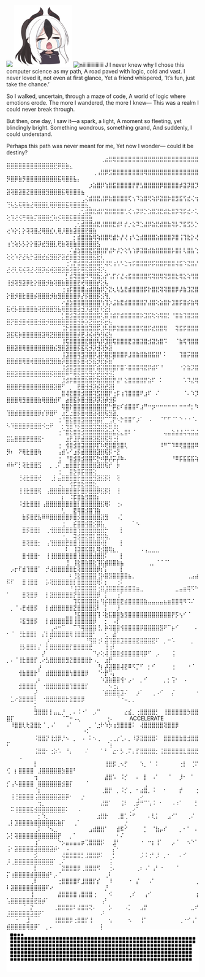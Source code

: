  
![](https://komarev.com/ghpvc/?username=Namiii135&color=grey)
<img src="KAYOKO.png" alt="niiiiiiiiiiiiiiii" width="30%" />
<img src="output-onlinegiftools.gif" alt="niiiiiiiiiiiiiiii" width="30%" />
J
I never knew why I chose this computer science as my path,
A road paved with logic, cold and vast.
I never loved it, not even at first glance,
Yet a friend whispered, ‘It’s fun, just take the chance.’

So I walked, uncertain, through a maze of code,
A world of logic where emotions erode.
The more I wandered, the more I knew—
This was a realm I could never break through.

But then, one day, I saw it—a spark, a light,
A moment so fleeting, yet blindingly bright.
Something wondrous, something grand,
And suddenly, I could understand.

Perhaps this path was never meant for me,
Yet now I wonder—
could it be destiny?
⠀⠀⠀⠀⠀⠀⠀⠀⠀⠀⠀⠀⠀⠀⠀⠀⠀⠀⠀⠀⠀⠀⠀⠀⢀⣴⣿⢿⣿⣿⣿⣿⣿⣿⣿⣿⣿⣿⣿⣿⣿⣿⣿⣿⣿⣿⣿⣿⣿⣿⣿⣿⣿⣿⣿⣿⣿⣿⣿⣿⣿⣟⡿⣿⣷⣄⠀⠀⠀⠀⠀⠀⠀⠀⠀⠀⠀⠀⠀⠀⠀⠀⠀⠀⠀⠀
⠀⠀⠀⠀⠀⠀⠀⠀⠀⠀⠀⠀⠀⠀⠀⠀⠀⠀⠀⠀⠀⠀⢀⢠⣿⡿⣫⣿⣿⣿⣿⣿⣿⣿⣿⢿⣿⣿⣿⣿⣿⣿⣿⣿⣿⣿⣿⣿⣿⡻⣿⡿⣷⡻⣿⣿⣿⣿⣿⣿⣿⣿⣯⢿⣿⣿⣧⡄⠀⠀⠀⠀⠀⠀⠀⠀⠀⠀⠀⠀⠀⠀⠀⠀⠀⠀
⠀⠀⠀⠀⠀⠀⠀⠀⠀⠀⠀⠀⠀⠀⠀⠀⠀⠀⠀⠀⠀⡰⣵⣿⡿⢱⣿⣯⣿⣿⣿⣿⡟⡟⣣⣿⣿⣿⣿⡿⣿⣿⣿⣿⡾⣽⡽⣿⡹⣽⢽⣿⣽⣿⣝⣿⣿⣿⣿⣻⣿⣿⣿⣯⢿⣿⣿⣿⣦⠀⠀⠀⠀⠀⠀⠀⠀⠀⠀⠀⠀⠀⠀⠀⠀⠀
⠀⠀⠀⠀⠀⠀⠀⠀⠀⠀⠀⠀⠀⠀⠀⠀⠀⠀⠀⢀⢌⣾⣿⣟⣼⡿⣷⣿⣿⣿⣿⢏⢢⠹⣵⣿⢟⢵⡿⣽⣿⡷⣿⣻⣯⢫⣞⢌⢲⢙⢧⣣⢯⢿⣷⣜⢿⣿⣿⣇⢿⡿⣿⣿⣯⢿⣿⣿⣿⣧⡀⠀⠀⠀⠀⠀⠀⠀⠀⠀⠀⠀⠀⠀⠀⠀
⠀⠀⠀⠀⠀⠀⠀⠀⠀⠀⠀⠀⠀⠀⠀⠀⠀⠀⢀⢂⣾⣿⣟⣾⡟⣽⣿⣿⣿⣿⢃⢎⢢⡽⡿⡑⣱⣿⣹⣟⣾⣗⣿⡽⢽⡯⣞⠔⢅⢕⢹⢜⢪⢛⢿⣷⡍⣿⣿⣿⣊⢷⡪⢿⣿⣯⣿⣿⣿⣿⣷⠀⠀⠀⠀⠀⠀⠀⠀⠀⠀⠀⠀⠀⠀⠀
⠀⠀⠀⠀⠀⠀⠀⠀⠀⠀⠀⠀⠀⠀⠀⠀⠀⢀⢂⣾⣿⣿⣾⣟⣼⣿⣿⣟⣾⠇⡞⡐⣕⠽⣑⣼⡿⣵⣟⣾⣿⣷⢽⡧⡙⣯⣫⡣⡑⢔⠱⡕⡅⡕⢽⢽⣿⣜⢿⣿⣎⢆⢿⡸⣿⣷⣽⣿⣿⣟⣿⣷⠀⠀⠀⠀⠀⠀⠀⠀⠀⠀⠀⠀⠀⠀
⠀⠀⠀⠀⠀⠀⠀⠀⠀⠀⠀⠀⠀⠀⠀⠀⠀⡂⣾⣿⣿⣷⢿⢵⣿⣿⢟⣾⡓⡜⢜⢰⠣⣑⣾⣿⣿⣿⣵⣿⣿⣿⡽⣿⢨⢹⣗⡕⢜⢰⢑⢵⡣⡣⡕⡕⣿⡽⣞⣻⣿⣇⢟⣷⢽⣿⣷⣿⣿⣿⣿⣿⣣⠀⠀⠀⠀⠀⠀⠀⠀⠀⠀⠀⠀⠀
⠀⠀⠀⠀⠀⠀⠀⠀⠀⠀⠀⠀⠀⠀⠀⠀⠌⣼⣳⣿⣿⣟⣯⣿⣿⡟⣼⠗⡼⡑⢕⢣⢱⡿⣽⣿⣾⣷⣿⣿⣿⣿⡧⣿⡇⢇⣿⣧⢑⢕⢕⠱⡝⣜⢧⡓⣽⣿⣞⣮⣻⣿⡝⣽⣞⣿⣿⣺⣿⣿⣿⣯⣗⢇⠀⠀⠀⠀⠀⠀⠀⠀⠀⠀⠀⠀
⠀⠀⠀⠀⠀⠀⠀⠀⠀⠀⠀⠀⠀⠀⠀⢐⢡⡟⣾⣿⣟⣾⣿⣿⠟⢼⢟⢰⢣⠣⣑⢲⡯⣿⣿⣿⡿⡯⣿⣿⡿⣿⣿⢼⣯⠱⣝⣿⡜⣜⢜⢇⢯⢮⢽⣜⢜⣿⡽⣮⢾⣽⣿⣽⣷⢽⣿⣗⢿⣯⣿⣿⣺⡝⡄⠀⠀⠀⠀⠀⠀⠀⠀⠀⠀⠀
⠀⠀⠀⠀⠀⠀⠀⠀⠀⠀⠀⠀⠀⠀⠀⡃⣾⢽⣿⣿⠽⠻⣿⣷⣢⡞⢡⡏⡎⣜⢴⣯⣿⣿⣿⣿⢯⢽⣿⢿⢽⣻⣿⣗⢿⣕⢵⢻⣿⢸⣺⢽⣻⣽⡿⣗⡕⣿⣿⡺⣷⢽⣿⣷⣿⣿⣿⣟⢞⢿⣿⣿⡞⣕⢧⠀⠀⠀⠀⠀⠀⠀⠀⠀⠀⠀
⠀⠀⠀⠀⠀⠀⠀⠀⠀⠀⠀⠀⠀⠀⢐⢰⡯⣿⣿⣿⣴⣾⣿⣷⡿⡑⣝⢆⢧⣣⣟⣾⣿⣿⣿⡯⡗⣿⣟⢽⢽⣿⣿⡿⡼⣷⣹⣝⣿⡕⣿⡺⣿⣗⣿⣿⡮⣿⣿⣿⡺⣷⣻⣿⣿⣿⣿⡿⡜⡯⣿⣿⡯⣪⢻⡀⠀⠀⠀⠀⠀⠀⠀⠀⠀⠀
⠀⠀⠀⠀⠀⠀⠀⠀⠀⠀⠀⠀⠀⠀⠔⣼⣳⣿⣿⣿⣿⣿⣿⣿⢳⢹⡱⣨⣷⣟⣾⣿⣿⣿⣿⡝⣼⣿⢕⣵⣿⡗⣹⣿⡯⣿⡮⣷⢿⣯⢞⡧⣿⣷⣿⣿⣷⢽⣟⣿⣿⣻⣧⢿⣿⣿⣿⣽⣺⡹⣽⢿⡏⢗⣕⡇⠀⠀⠀⠀⠀⠀⠀⠀⠀⠀
⠀⠀⠀⠀⠀⠀⠀⠀⠀⠀⠀⠀⠀⠀⡃⣿⣺⣽⣾⣿⣿⣿⣿⣯⢇⣿⢸⣾⡟⣾⣿⣿⣿⣿⡷⣹⣯⢗⢵⢿⣿⡃⠘⣿⣷⢹⣿⣻⣿⣿⡝⣿⣺⣿⢾⣿⣿⣺⣿⡺⣿⣿⣿⣿⣿⣿⣿⣺⡷⡵⣝⣿⣖⡯⣖⢧⠀⠀⠀⠀⠀⠀⠀⠀⠀⠀
⠀⠀⠀⠀⠀⠀⠀⠀⠀⠀⠀⠀⠀⠀⢨⡗⣿⣿⣿⣿⣿⣽⣿⡯⣸⠧⣿⡿⣽⣿⣿⣿⣿⣿⢯⣿⡯⣞⣿⣿⢿⠀⠀⢽⣯⡯⣿⣿⣿⣽⣯⢯⡷⣿⣿⣿⣿⣿⣽⢿⣝⣿⣿⣿⣿⣿⣿⡾⣟⢼⢮⢾⡳⣻⢮⣳⠀⠀⠀⠀⠀⠀⠀⠀⠀⠀
⠀⠀⠀⠀⠀⠀⠀⠀⠀⠀⠀⠀⠀⠀⢸⢯⣿⣿⣿⣿⣟⣿⣿⢧⡿⣹⣿⢯⣿⣿⣿⣟⣽⣿⣽⣿⣺⣽⣳⣿⠩⠀⠀⠈⣷⢯⢻⣿⣿⣿⣿⣽⣿⢿⣿⣿⣿⣿⣿⣿⣿⣮⣻⣿⣽⣿⣿⡯⣯⢯⡺⡽⣺⢽⡳⣽⠀⠀⠀⠀⠀⠀⠀⠀⠀⠀
⠀⠀⠀⠀⠀⠀⠀⠀⠀⠀⠀⠀⠀⠀⢸⣹⣿⣿⢿⣻⣽⣿⡿⣸⡯⣿⣟⣿⣿⣿⡿⣸⣿⣷⣿⣷⣿⣯⣿⠃⠅⠀⠀⠀⢹⣿⡭⣿⣿⣿⣿⣾⣿⢿⣿⢾⣿⣿⣷⣿⣻⣿⣷⡽⣿⣿⣿⡯⣿⢵⡫⣯⡺⣟⡮⣷⠁⠀⠀⠀⠀⠀⠀⠀⠀⠀
⠀⠀⠀⠀⠀⠀⠀⠀⠀⠀⠀⠀⠀⠀⢸⣺⣿⣻⣿⣿⣿⣿⡏⣾⣽⣿⣿⣿⡟⣿⠡⣿⣿⣿⢿⣟⡿⣾⠏⠘⠀⠀⠀⠀⠐⡕⣷⡹⣿⣿⣿⣽⣿⣿⣿⣿⣿⣿⣿⣿⡯⣿⣿⣿⠿⠛⢿⡯⣿⣳⣻⡞⣞⣿⡺⣺⡅⠀⠀⠀⠀⠀⠀⠀⠀⠀
⠀⠀⠀⠀⠀⠀⠀⠀⠀⠀⠀⠀⠀⠀⣸⣺⡿⣿⣿⣿⣷⣿⡯⣷⣿⣿⣿⡟⣼⠃⣕⣿⣿⣿⣿⡟⣵⠏⠀⠅⠀⠀⠀⠀⠀⠡⠹⣜⢿⣿⣿⣿⣟⣿⣿⣿⣿⣿⣿⣿⣿⣽⣿⠋⠀⡀⠀⣟⣿⣺⣺⡽⡮⣿⣞⣽⡇⠀⠀⠀⠀⠀⠀⠀⠀⠀
⠀⠀⠀⠀⠀⠀⠀⠀⠀⠀⠀⠀⠀⠀⣿⢼⣟⣿⣿⣺⣿⣿⢽⣫⣿⣿⡟⢐⡯⢰⢹⣿⣿⣿⠟⣰⠏⠀⠌⠀⠀⠀⠀⠀⠀⠈⠄⠱⡹⣿⣿⣿⢿⣻⣿⣿⣿⣷⢿⣿⣿⣾⠏⠀⣴⣿⣯⡷⣿⣺⣿⡽⡽⣽⡾⣺⡯⠀⠀⠀⠀⠀⠀⠀⠀⠀
⠀⠀⠀⠀⠀⠀⠀⠀⠀⠀⠀⠀⠀⠀⢿⣿⡗⣿⣿⣿⣿⣿⣿⣿⣿⡟⠓⡿⣖⠎⣾⣿⣿⠏⣰⠛⠒⡲⠒⠒⠒⠒⠒⠂⠒⠒⠚⡂⠳⢹⣿⣾⣿⣿⣿⣿⣿⡿⡎⡿⣿⠟⠀⣰⣋⣐⣿⡯⣿⢾⣿⣽⢽⣿⢯⣻⣽⡀⠀⠀⠀⠀⠀⠀⠀⠀
⠀⠀⠀⠀⠀⠀⠀⠀⠀⠀⠀⠀⠀⢐⠘⣿⣗⣿⣿⣻⣿⣿⢿⣿⡟⠉⢉⡟⠢⡓⣿⣿⠋⡰⠁⠀⠠⠀⠀⠈⠋⠋⠈⠁⠑⠐⠐⠈⠄⠣⠹⣿⣿⣿⡿⣿⣿⣿⠪⣒⠟⠀⠀⡂⢻⣿⠹⡯⣿⣿⣿⣻⣳⣿⡯⣿⢸⡆⠀⠀⠀⠀⠀⠀⠀⠀
⠀⠀⠀⠀⠀⠀⠀⠀⠀⠀⠀⠀⠀⢐⠈⣿⣗⣿⣿⣺⣿⣿⣿⣿⣿⣾⣶⣧⣕⣄⣿⠇⠈⠀⠀⠀⠀⠀⠀⠀⢤⣤⣵⣼⣼⢬⢥⣭⣬⣭⣥⣿⣿⣿⣟⣿⣿⣯⠂⠀⠀⠀⠀⠀⣰⡟⣸⡟⣾⣿⣿⣽⣯⣿⢯⣻⢐⡇⠀⠀⠀⠀⠀⠀⠀⠀
⠀⠀⠀⠀⠀⠀⠀⠀⠀⠀⠀⠀⠀⢐⠀⢺⣿⣺⣿⣽⣿⣿⡿⡏⠷⢟⣿⣿⣻⣿⢇⠀⠀⠀⠀⠀⠀⠀⠀⠸⠛⠉⠹⠿⢟⣿⣿⣿⠿⡻⠆⠀⠝⢿⣗⣿⣿⢷⠀⠀⠀⠀⢠⣾⠡⠊⣰⡯⣾⣿⣿⣿⣽⣿⢯⡯⠐⣝⠀⠀⠀⠀⠀⠀⠀⠀
⠀⠀⠀⠀⠀⠀⠀⠀⠀⠀⠀⠀⠀⢐⠀⠘⣿⣺⣿⣺⣿⣿⠯⡓⠾⡿⡼⡭⡼⠷⠄⠀⠀⠀⠀⠀⠀⠀⠀⠀⠀⠀⠘⠿⡯⣯⣯⣯⢵⠾⠷⠋⡃⢽⣗⣿⣿⣫⠀⠀⡀⢀⠍⢀⣶⣿⣿⡗⣿⣿⣿⣿⣽⣿⢯⡞⠀⡷⠀⠀⠀⠀⠀⠀⠀⠀
⠀⠀⠀⠀⠀⠀⠀⠀⠀⠀⠀⠀⠀⢐⠀⠀⣿⡳⣿⡯⣿⣿⢕⠀⠀⠀⠀⠀⠀⠀⠀⠀⠀⠀⠀⠀⠀⠀⠀⠀⠀⠀⠀⠀⠀⠀⠀⠀⠀⠀⠀⠀⢘⢼⣗⣿⣿⢞⠀⠀⢀⡇⣤⣿⣿⣿⣿⡗⣿⣿⣿⣻⣽⣯⡯⡇⠀⢽⠀⠀⠀⠀⠀⠀⠀⠀
⠀⠀⠀⠀⠀⠀⠀⠀⠀⠀⠀⠀⠀⠠⡀⠀⢺⡯⣿⣗⣿⣿⣗⡀⠀⠀⠀⠀⠀⠀⠀⠀⠀⠀⠀⠀⠀⠀⠀⠀⠀⠀⠀⠀⠀⠀⠀⠀⠀⠀⠀⠀⢸⢸⣗⣿⣿⢯⠀⢠⣿⣿⣿⣿⣿⣿⣿⡗⣿⡿⣿⣿⡿⣯⡯⡇⠀⢸⠀⠀⠀⠀⠀⠀⠀⠀
⠀⠀⠀⠀⠀⠀⠀⠀⠀⠀⠀⠀⠀⠀⡆⠀⠨⡯⣿⣷⣻⣿⣿⡆⠀⠀⠀⠀⠀⠀⠀⠀⠀⠀⠀⠀⠀⠀⠀⠀⠀⠀⠀⠀⠀⠀⠀⠀⠀⠀⠀⠀⠨⣺⣗⣿⣿⡇⢠⣿⣿⣿⣿⣿⣿⣿⣿⡇⣿⣿⣿⣿⣿⣯⢿⠅⠀⢐⠄⠀⠀⠀⠀⠀⠀⠀
⠀⠀⠀⠀⠀⠀⠀⠀⠀⠀⠀⠀⠀⠀⢃⠀⠀⣟⢿⣿⣺⣿⢹⣷⠀⠀⠀⠀⠀⠀⠀⠀⠀⠀⠀⠀⠀⠀⠀⠀⠀⠀⠀⠀⠀⠀⠀⠀⠀⠀⠀⠀⠀⣷⡯⣿⣟⣧⠿⠿⣿⣿⣿⣿⣿⡿⣿⡪⣿⣿⣿⣿⣿⣽⣻⠀⠀⠠⡁⠀⠀⠀⠀⠀⠀⠀
⠀⠀⠀⠀⠀⠀⠀⠀⠀⠀⠀⠀⠀⠀⢐⠀⠀⡮⣿⣿⢾⣿⡪⣿⣧⠀⠀⠀⠀⠀⠀⠀⠁⠢⠀⠀⠀⠀⠀⠀⠀⠀⠀⠀⠀⠀⠀⠀⠀⠀⠀⠀⠀⣿⡯⣿⣿⡇⠀⢀⢺⣿⣿⣿⣿⣿⣿⢹⣿⣿⣿⣿⣷⣿⡓⠀⠀⠀⡇⠀⠀⠀⠀⠀⠀⠀
⠀⠀⠀⠀⠀⠀⠀⠀⠀⠀⠀⠀⠀⠀⠐⡀⠀⢽⣺⣿⣟⣿⡇⣿⣿⢷⡀⠀⠀⠀⠀⠀⠀⠀⠀⠀⠀⠀⠀⠀⠀⠀⠀⠀⠀⠀⠀⠀⠀⠀⠀⠀⠀⣿⢽⣿⣿⡂⠀⢠⢹⣿⣿⣿⣟⣿⣿⢸⣿⣿⣿⣿⣿⢾⡇⠀⠀⠀⡇⠀⠀⠀⠀⠀⠀⠀
⠀⠀⠀⠀⠀⠀⠀⠀⠀⠀⠀⠀⠀⠀⠀⠇⠀⢸⣽⣿⣯⣿⣇⢿⣺⣿⢿⣆⡀⠀⠀⠀⠀⠀⠠⢠⣀⣀⣀⠀⠀⠀⠀⠀⠀⠀⠀⠀⠀⠀⠀⠀⠀⣿⢺⣿⣿⠂⠀⢸⢸⣿⣿⣿⣿⣿⣿⢸⣿⣿⣿⣾⣿⣿⠅⠀⠀⠀⡇⠀⠀⠀⠀⠀⠀⠀
⠀⠀⠀⠀⠀⠀⠀⠀⠀⠀⠀⠀⠀⠀⠀⢘⠀⢸⣗⣿⣷⣿⣗⢹⣯⣾⣿⣿⣷⣦⠀⠀⠀⠀⠀⠀⢀⡀⠈⠈⠈⠁⠀⠀⠀⠀⠀⠀⠀⠀⡠⡖⠏⣾⢹⣿⣿⠁⠀⡚⢼⣿⣿⣿⣿⣿⣗⢽⣿⣿⣿⣿⡿⡎⡅⠀⠀⠀⡇⠀⠀⠀⠀⠀⠀⠀
⠀⠀⠀⠀⠀⠀⠀⠀⠀⠀⠀⠀⠀⠀⠀⠀⠆⢘⣗⣿⣿⣿⣿⢘⡷⣿⣻⣿⣿⣿⣿⣦⡀⠀⠀⠀⠀⠀⠀⠀⠀⠀⠀⠀⠀⠀⢀⣠⣴⠯⠏⠀⠀⣿⢸⣿⣿⠀⠀⡥⢽⣿⣿⣿⣿⣿⡇⣿⣿⣿⣿⣿⢿⠅⡆⠀⠀⢐⠅⠀⠀⠀⠀⠀⠀⠀
⠀⠀⠀⠀⠀⠀⠀⠀⠀⠀⠀⠀⠀⠀⠀⠀⠘⢸⡽⣿⣿⣿⣿⢐⣿⣸⣿⣿⣿⣿⣾⣿⣿⣶⣀⠀⠀⠀⠀⠀⠀⠀⠀⣀⣤⣶⢿⠫⠓⠁⠀⠀⠀⣿⢽⣿⡿⠀⠀⡇⣽⣿⣿⣿⣿⣿⡝⣿⣿⣿⣿⣿⡿⠀⡅⠀⠀⢰⠁⠀⠀⠀⠀⠀⠀⠀
⠀⠀⠀⠀⠀⠀⠀⠀⠀⠀⠀⠀⠀⠀⠀⠀⠀⢹⢯⣿⣿⣿⣿⡆⢻⡮⣿⣿⣿⣟⣾⣿⣿⣿⣿⣷⣤⣤⣤⣤⣦⣶⣿⣿⢿⠻⠩⠌⠀⠀⡀⠈⠠⣟⢾⣿⡯⠀⠀⡇⣾⣿⣿⣿⣿⣿⣝⣿⣿⣿⣿⣯⠇⠀⡅⠀⠀⡸⠀⠀⠀⠀⠀⠀⠀⠀
⠀⠀⠀⠀⠀⠀⠀⠀⠀⠀⠀⠀⠀⠀⠀⣀⣀⢘⣯⣿⣿⣿⣿⢹⠨⣗⣯⣿⣿⣳⣻⣿⣿⣿⣿⣿⣿⣿⣿⣿⣿⣿⡟⡫⢢⠊⠈⠀⠀⠀⠀⠀⠨⣯⣻⣿⡯⠀⠀⡇⣾⣿⣿⣿⣿⣿⢸⣿⣿⣿⣿⡿⠀⠀⡂⠀⠠⡏⠀⠀⠀⠀⠀⠀⠀⠀
⠀⠀⠀⠀⠀⠀⠀⠀⠀⠀⠀⢀⠴⠒⠉⠀⠀⠉⠙⢿⣿⣿⣿⢘⡀⡷⢽⣿⣿⢺⣿⣿⣿⣿⡿⣿⣿⣿⣿⣻⠟⠉⡦⠊⠀⠀⠀⠀⠄⠂⠈⠀⢘⣗⣿⣿⡇⠀⡌⡇⣾⣿⣿⣿⣿⢿⢸⣿⣿⣿⣿⠃⠀⠀⢂⠀⣼⠁⠀⠀⠀⠀⠀⠀⠀⠀
⠀⠀⠀⠀⠀⠀⠀⠀⠀⠀⡰⠁⠀⠀⠀⠀⠀⠀⠀⠀⠘⢻⣿⢐⠇⣽⢹⣿⣿⣹⣿⣿⣿⣟⣿⣿⣿⣟⠏⠀⡀⠒⠡⠀⠀⠀⠀⡀⠀⠀⠀⠀⢸⡧⣿⣿⡇⡌⠀⡇⣿⣿⣿⣿⣿⡏⣿⣿⣿⣿⣟⠀⠀⠀⢸⢰⠇⠀⠀⠀⠀⠀⠀⠀⠀⠀
⠀⠀⠀⠀⠀⠀⠀⠀⠀⡜⠀⠀⠀⠀⠀⠀⠀⠀⠀⠀⠀⠀⠙⡔⢕⢼⢸⣿⣿⣺⣿⣿⣿⣿⢿⡿⠋⠀⡠⠀⠀⠀⢨⠀⠀⠀⠀⠀⠀⡀⠄⠈⢸⣗⣿⣿⡏⢀⠔⣣⣿⣿⣿⣿⣻⣝⣿⣿⣿⣿⡗⠠⡀⠀⣰⡟⠀⠀⠀⠀⠀⠀⠀⠀⠀⠀
⠀⠀⠀⠀⠀⠀⠀⠀⡰⠀⠀⠀⠀⠀⠀⠀⠀⠀⠀⠀⠀⠀⠀⠘⡆⡼⣽⣿⣿⢼⣟⠿⠫⡉⠋⠀⡂⠊⠀⠀⠀⠀⢐⠀⠀⠀⠐⠈⠀⠀⠀⠀⢺⣷⣿⣿⡗⠁⠀⣾⣿⣿⣿⣿⣿⢳⣿⣿⣿⡿⠀⠀⠈⠒⡟⠩⡄⠀⠀⠀⠀⠀⠀⠀⠀⠀
⠀⠀⠀⠀⠀⠀⠀⢀⠆⠀⠀⠀⠀⠀⠀⠀⠀⠀⠀⠀⠀⠀⠀⠀⠱⣹⣷⣿⣿⢺⠂⡠⠂⠀⡀⠊⠀⠀⠀⠀⡀⡂⢩⠂⠀⠠⠀⠀⠀⠀⠀⠀⣺⣿⣿⣿⡇⠀⠐⣿⣿⣿⣿⣿⣿⢹⣿⣿⣿⡏⠀⠀⠀⠀⠀⠢⢐⡄⠀⠀⠀⠀⠀⠀⠀⠀
⠀⠀⠀⠀⠀⠀⠀⡜⠀⠀⠀⠀⠀⠀⠀⠀⠀⠀⠀⠀⠀⠀⠀⠀⠈⣾⣿⣿⣿⣹⠌⠀⠀⡰⠁⠀⠀⢀⠠⠊⠀⠀⡌⠀⠀⠀⠀⠀⠐⠀⣁⠔⣽⣿⣿⣿⠇⠀⠐⣿⣿⣿⣿⣿⡗⣽⣿⣿⡿⠀⠀⠀⠀⠀⠀⠀⠀⠈⠐⠤⡀⡀⠀⠀⠀⠀
⠀⠀⠀⠀⠀⠀⠀⡅⠀⠀⠀⠀⠀⠀⠀⠀⠀ ⠀⠀⠀⠀⠀⠀⠀⣻⣿⣿⡇⡇⣤⣄⡘⠀⡀⠄⠨⠐⠁⠀⡠⠉⠀⠀⠀⠀⠀⠀⣔⣮⡀⢐⣿⣿⣿⣿⡃⠀⢸⣿⣿⣿⣿⣿⡳⣿⣿⣿⡏⠀⠀⠀⠀⠀⠀⠀⠀⠀⠀⠀⠀⠈⠉⠒⠠⢄
⠀⠀⠀⠀⠀⠀⢐⠄⠀⠀⠀⠀ACCELERATE⠀⠀ ⠀⠸⣿⣿⢇⢗⣽⣿⣗⠈⢀⠠⠁⠀⠀⠠⠁⠀⠀⠀⠀⡀⠈⣐⠗⠱⡳⢰⣻⣿⣿⣿⠅⠀⢼⣿⣿⣿⣿⣿⢽⣿⣿⡿⠀⠀⠀⠀⠀⠀⠀⠀⠀⠀⠀⠀⠀⠀⠀⠀⠀⠀
⠀⠀⠀⠀⠀⠀⠐⠅⠀⠀⠀⠀⠀⠀⠀⠀⠀ ⠀⠀⠀⠀⠀⠀⠀⠨⣿⣿⡝⢸⣺⡿⡘⠢⠀⡀⠀⠠⠀⠅⠢⢀⠀⠀⢀⢀⡔⢁⠄⡀⠸⡽⣽⣿⣿⣿⠅⠀⣿⣿⣿⣿⣷⣿⣺⣿⣿⠏⠀⠀⠀⠀⠀⠀⠀⠀⠀⠀⠀⠀⠀⠀⠀⠀⠀⠀
⠀⠀⠀⠀⠀⠀⠈⡆⠀⠀⠀⠀⠀⠀⠀⠀⠀ ⠀⠀⠀⠀⠀⠀⠀⢨⣿⣿⠂⢐⡵⠡⠀⠘⡄⠀⠀⠀⠌⠀⠀⠀⠁⠃⠀⣔⠂⡣⢀⠍⡄⡏⣿⣿⣿⣿⡂⢨⣿⣿⣿⣿⣿⣇⣿⣿⣟⠀⠀⠀⠠⠀⠀⠀⠀⠀⠀⠀⠀⠀⠀⠀⠀⠀⠀⠀
⠀⠀⠀⠀⠀⠀⠀⡇⠀⠀⠀⠀⠀⠀⠀⠀⠀⠀⠀⠀⠀⠀⠀⠀⠀⢸⣿⡯⢀⠢⡋⠀⠀⠀⠱⡀⠈⠀⠅⠀⠀⠀⠀⠀⢐⡇⠀⢈⠍⢊⠀⡆⣿⣿⣿⣿⠀⣸⣿⣿⣿⣿⣿⣳⣿⣿⠃⠀⠀⠀⠀⠀⠀⠀⠀⠀⠀⠀⠀⠀⠀⠀⠀⠀⠀⠀
⠀⠀⠀⠀⠀⠀⠀⢲⠀⠀⠀⠀⠀⠀⠀⠀⠀⠀⠀⠀⠀⠀⠀⠀⠀⣼⣿⠡⠀⠨⡊⠀⠀⠄⠀⡇⠀⠠⠁⠀⠀⠈⠀⠀⡸⠂⠀⠁⠀⡊⢠⠣⣿⣿⣿⣿⠀⣿⣿⣿⣿⣿⣿⣺⣿⡏⠀⠀⠀⠈⠀⠀⠀⠀⠀⠀⠀⠀⠀⠀⠀⠀⠀⠀⢀⠀
⠀⠀⠀⠀⠀⠀⠀⠈⡆⠀⠀⠀⠀⠀⠀⠀⠀⠀⠀⠀⠀⠀⠀⠀⢀⣿⡟⠀⡀⠨⡊⢀⠀⠂⣴⣿⡀⠨⠀⠀⠂⠀⠀⠀⡞⠀⠀⠀⢐⠀⢸⢘⣿⣿⣿⣿⢨⣿⣿⣿⣿⣿⣽⣿⡿⠂⠀⠀⡐⠀⠀⠀⠀⠀⠀⠀⠀⠀⠀⠀⠀⠀⢀⠔⠀⠀
⠀⠀⠀⠀⠀⠀⠀⠀⢲⡀⠀⠀⠀⠀⠀⠀⠀⠀⠀⠀⠀⠀⠀⠀⣼⣿⠁⠀⠀⢨⠇⠀⢀⡾⠛⠉⢡⠨⠀⠂⠀⠀⠠⠰⠁⠀⠀⠀⡃⠀⠭⢸⣿⣿⣿⣯⣺⣿⣿⣿⣿⣿⣿⣿⠅⠀⠀⠠⠀⠀⠀⠀⠀⠀⠀⠀⠀⠀⠀⠀⢀⠔⠁⠀⠀⠀
⠀⠀⠀⠀⠀⠀⠀⠀⡂⠱⡀⠀⠀⠀⠀⠀⠀⠀⠀⠀⠀⠀⠀⣰⣿⡗⠀⠀⢀⣿⢁⠐⠋⠀⠀⠀⠄⢇⡅⠀⠀⣠⠊⠁⠀⠀⢀⠌⠀⢀⡇⣹⣿⣿⣿⣷⣿⣿⣿⣿⣿⣯⣷⡏⠀⠀⢀⠁⠀⠀⠀⠀⠀⠀⠀⠀⠀⠀⠀⡐⠀⠀⠀⠀⠀⠀
⠀⠀⠀⠀⠀⠀⠀⢀⠅⠀⠈⠢⣀⠀⠀⠀⠀⠀⠀⠀⠀⣠⣾⣿⣿⠁⠀⠀⣾⠯⠊⠀⠀⠀⠀⡁⠀⠈⣷⡤⠎⠀⠀⠀⡀⠂⠁⠀⠄⡡⡃⢽⣿⣿⣿⣿⣿⣿⣿⣿⣿⣿⡟⠀⠀⡀⠁⠀⠀⠀⠀⠀⠀⠀⠀⠀⠀⠂⠌⠀⠀⠀⠀⠀⠀⠀
⠀⠀⠀⠀⠀⠀⠀⢰⠁⠀⠀⠀⠀⠑⡢⣤⣤⣤⣤⡶⢉⣿⣿⣿⡯⠀⠀⣸⠃⠀⠀⠀⠀⠀⠐⠀⠒⡆⢸⠁⠀⠀⡠⠈⠀⠀⠢⠑⠁⢨⠂⣽⣿⣿⣿⣿⣽⣿⣿⣿⣽⡾⠂⠀⠠⠀⠀⠀⠀⠀⠀⠀⠀⠀⠀⠀⡌⠂⠀⠀⠀⠀⠀⠀⠀⠀
⠀⠀⠀⠀⠀⠀⠀⡪⠀⠀⠀⠀⠀⠀⢼⣿⣿⣿⣿⡃⣸⣿⣿⡿⠅⠀⠀⡃⠀⠀⠀⠀⠀⠀⡨⠨⢐⠃⡸⠀⡀⠂⠀⠀⠄⠊⠀⠀⠀⡸⢀⣿⣿⣿⣿⣿⣿⣿⣿⣿⣿⠁⢀⠌⠀⠀⠀⠀⠀⠀⠀⠀⠀⠀⠀⢨⠀⠀⠀⠀⠀⠀⠀⠀⠀⠀
⠀⠀⠀⠀⠀⠀⠀⡇⠀⠀⠀⠀⠀⠀⣽⣿⣿⣿⡿⢀⣿⣿⣿⠫⠀⠀⢐⠄⠀⠀⠀⠀⠀⢀⠆⠠⠁⢠⠃⠐⠀⠀⠀⠈⠀⠀⠀⠀⠀⡍⢰⣿⣿⣿⣿⣾⣿⣿⣿⣾⠃⡠⠈⠀⠀⠀⠀⠀⠀⠀⠀⠀⠀⠀⢀⠇⠀⠀⠀⠀⠀⠀⠀⠀⠀⠀
⠀⠀⠀⠀⠀⠀⢀⠇⠀⠀⠀⠀⠀⢐⣿⣿⣿⣿⠏⣸⣿⣿⡏⡎⠀⠀⠸⠀⠀⠀⠀⠐⠀⡌⠀⠀⠠⠁⠀⠀⠀⠀⠀⠀⠀⠀⠀⠀⢀⠇⣽⣿⣿⣿⣿⣿⣿⣿⣿⠏⠔⠀⠀⠀⠀⠀⠀⠀⠀⠀⠀⠀⠀⠀⡘⠀⠀⠀⠀⠀⠀⠀⠀⠀⠀⠀
⠀⠀⠀⠀⠀⠀⢸⠀⠀⠀⠀⠀⠀⣼⣿⣿⣿⣿⢠⣿⣿⣿⢐⠀⠀⠀⠪⠀⠀⠀⠀⢀⠎⠀⠀⢠⠊⠀⠀⠀⠀⠀⠀⠀⠀⠀⠀⠀⢰⢡⣿⣿⣿⣿⣿⣿⣟⣿⡾⠁⠀⠀⠀⠀⠀⠀⠀⠀⠀⠀⠀⠀⠀⢠⠃⠀⠀⠀⠀⠀⠀⠀⠀⠀⠀⠀
⠀⠀⠀⠀⠈⠀⡝⠀⠀⠀⠀⠀⢀⣿⣿⣿⣿⠇⣼⣿⣿⢝⠄⠀⠀⠀⡣⠀⠀⠀⠠⡁⠀⠀⣠⡟⠀⠀⠀⠀⠀⠀⠀⠀⠀⠀⠀⣀⠞⣸⣿⣿⣿⣿⣿⣽⣿⡟⠁⠀⠀⠀⠀⠀⠀⠀⠀⠀⠀⠀⠀⠀⠀⠜⠀⠀⠀⠀⠀⠀⠀⠀⠀⠀⠀⠀
⠀⠀⠐⠀⠀⣸⠀⠀⠀⠀⠀⠀⢸⣿⣿⣿⡿⢐⣿⣿⡏⢸⠀⠀⠀⠀⢢⠀⠀⠀⠀⠢⠀⠀⢸⠁⠀⠀⠀⠀⠀⠀⠀⠀⢀⠐⠊⢠⠁⣾⣿⣿⣿⣿⢿⣿⡿⠁⠀⡀⠄⠀⠀⠀⠀⠀⠀⠀⠀⠀⠀⠀⠀⡇⠀⠀⠀⠀⠀⠀⠀⠀⠀⠀⠀⠀
<picture>
  <source media="(prefers-color-scheme: dark)" srcset="https://raw.githubusercontent.com/Namiii135/Namiii135/output/github-snake-dark.svg" />
  <source media="(prefers-color-scheme: light)" srcset="https://raw.githubusercontent.com/Namiii135/Namiii135/output/github-snake.svg" />
  <img alt="github-snake" src="https://raw.githubusercontent.com/Namiii135/Namiii135/output/github-snake.svg" />
</picture>
